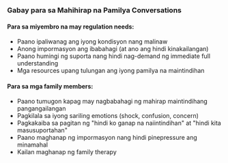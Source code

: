 ### Gabay para sa Mahihirap na Pamilya Conversations

#### Para sa miyembro na may regulation needs:
- Paano ipaliwanag ang iyong kondisyon nang malinaw
- Anong impormasyon ang ibabahagi (at ano ang hindi kinakailangan)
- Paano humingi ng suporta nang hindi nag-demand ng immediate full understanding
- Mga resources upang tulungan ang iyong pamilya na maintindihan

#### Para sa mga family members:
- Paano tumugon kapag may nagbabahagi ng mahirap maintindihang pangangailangan
- Pagkilala sa iyong sariling emotions (shock, confusion, concern)
- Pagkakaiba sa pagitan ng "hindi ko ganap na naiintindihan" at "hindi kita masusuportahan"
- Paano maghanap ng impormasyon nang hindi pinepressure ang minamahal
- Kailan maghanap ng family therapy


